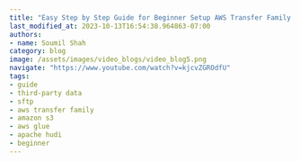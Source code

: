 ```yaml
---
title: "Easy Step by Step Guide for Beginner Setup AWS Transfer Family - SFTP with S3"
last_modified_at: 2023-10-13T16:54:38.964863-07:00
authors:
- name: Soumil Shah
category: blog
image: /assets/images/video_blogs/video_blog5.png
navigate: "https://www.youtube.com/watch?v=kjcvZGROdfU"
tags:
- guide
- third-party data
- sftp
- aws transfer family
- amazon s3
- aws glue
- apache hudi
- beginner
---
```

